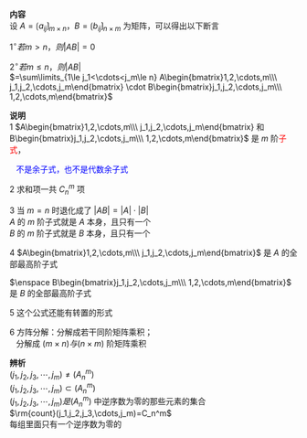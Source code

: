**内容**    
设 $A=\lgroup a_{ij}\rgroup_{m\times n}，    
B=\lgroup b_{ij}\rgroup_{n\times m}$ 为矩阵，可以得出以下断言    
    
 $1^\circ 若 m>n，则 |AB|=0$     
    
 $2^\circ 若 m\leq n，则 |AB|$     
 $=\sum\limits_{1\le j_1<\cdots<j_m\le n}    
A\begin{bmatrix}1,2,\cdots,m\\\ j_1,j_2,\cdots,j_m\end{bmatrix}    
\cdot B\begin{bmatrix}j_1,j_2,\cdots,j_m\\\ 1,2,\cdots,m\end{bmatrix}$     
    
**说明**    
1  $A\begin{bmatrix}1,2,\cdots,m\\\ j_1,j_2,\cdots,j_m\end{bmatrix}    
和 B\begin{bmatrix}j_1,j_2,\cdots,j_m\\\ 1,2,\cdots,m\end{bmatrix}$ 是 $m$ 阶<font color=red>子式</font>，    
    
 $\enspace$ <font color=blue>不是余子式，也不是代数余子式</font>    
    
2 求和项一共 $C_n^m$ 项    
    
3 当 $m=n$ 时退化成了 $|AB|=|A|\cdot|B|$     
 $A$ 的 $m$ 阶子式就是 $A$ 本身，且只有一个    
 $B$ 的 $m$ 阶子式就是 $B$ 本身，且只有一个    
    
4  $A\begin{bmatrix}1,2,\cdots,m\\\ j_1,j_2,\cdots,j_m\end{bmatrix}$ 是 $A$ 的全部最高阶子式    
    
 $\enspace B\begin{bmatrix}j_1,j_2,\cdots,j_m\\\ 1,2,\cdots,m\end{bmatrix}$ 是 $B$ 的全部最高阶子式    
    
5 这个公式还能有转置的形式    
    
6 方阵分解：分解成若干同阶矩阵乘积；    
 $\enspace$ 分解成 $(m\times n)与(n\times m)$ 阶矩阵乘积    
    
    
**辨析**    
 $(j_1,j_2,j_3,\cdots,j_m)\neq(A_n^m)$     
 $(j_1,j_2,j_3,\cdots,j_m)\subset(A_n^m)$     
 $(j_1,j_2,j_3,\cdots,j_m)是(A_n^m)$ 中逆序数为零的那些元素的集合    
 $\rm{count}(j_1,j_2,j_3,\cdots,j_m)=C_n^m$     
每组里面只有一个逆序数为零的    
